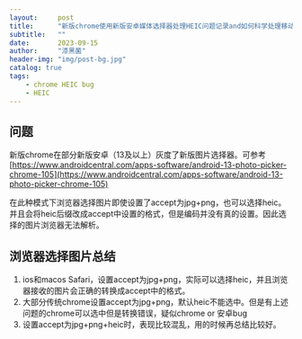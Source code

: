 ```yaml
---
layout:     post
title:      "新版chrome使用新版安卓媒体选择器处理HEIC问题记录and如何科学处理移动端HEIC图片"
subtitle:   ""
date:       2023-09-15
author:     "漆黑菌"
header-img: "img/post-bg.jpg"
catalog: true
tags:
    - chrome HEIC bug
    - HEIC
---
```


## 问题

新版chrome在部分新版安卓（13及以上）灰度了新版图片选择器。可参考[https://www.androidcentral.com/apps-software/android-13-photo-picker-chrome-105](https://www.androidcentral.com/apps-software/android-13-photo-picker-chrome-105)

在此种模式下浏览器选择图片即使设置了accept为jpg+png，也可以选择heic。并且会将heic后缀改成accept中设置的格式，但是编码并没有真的设置。因此选择的图片浏览器无法解析。

## 浏览器选择图片总结

1. ios和macos Safari，设置accept为jpg+png，实际可以选择heic，并且浏览器接收的图片会正确的转换成accept中的格式。
2. 大部分传统chrome设置accept为jpg+png，默认heic不能选中。但是有上述问题的chrome可以选中但是转换错误，疑似chrome or 安卓bug
3. 设置accept为jpg+png+heic时，表现比较混乱，用的时候再总结比较好。
